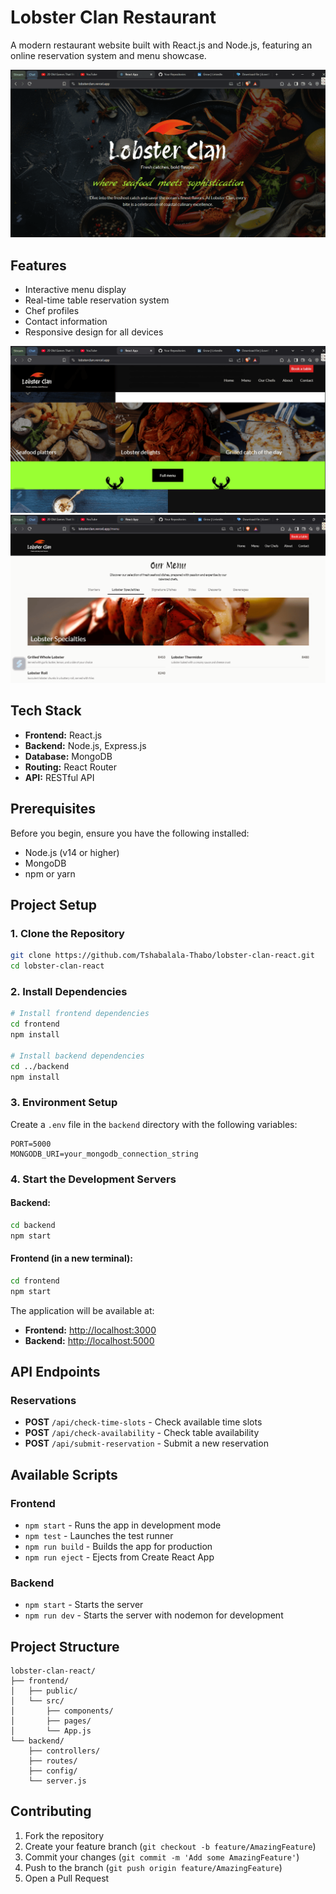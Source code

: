 # Lobster Clan Restaurant

A modern restaurant website built with React.js and Node.js, featuring an online reservation system and menu showcase.

![Hero Section](frontend/public/images/screenshots/screenshot1.png)

## Features

- Interactive menu display
- Real-time table reservation system
- Chef profiles
- Contact information
- Responsive design for all devices

![Home Menu Preview](frontend/public/images/screenshots/screenshot2.png)
![Main Menu](frontend/public/images/screenshots/screenshot3.png)

## Tech Stack

- **Frontend:** React.js
- **Backend:** Node.js, Express.js
- **Database:** MongoDB
- **Routing:** React Router
- **API:** RESTful API

## Prerequisites

Before you begin, ensure you have the following installed:

- Node.js (v14 or higher)
- MongoDB
- npm or yarn

## Project Setup

### 1. Clone the Repository
```bash
git clone https://github.com/Tshabalala-Thabo/lobster-clan-react.git
cd lobster-clan-react
```

### 2. Install Dependencies
```bash
# Install frontend dependencies
cd frontend
npm install

# Install backend dependencies
cd ../backend
npm install
```

### 3. Environment Setup
Create a `.env` file in the `backend` directory with the following variables:
```plaintext
PORT=5000
MONGODB_URI=your_mongodb_connection_string
```

### 4. Start the Development Servers
#### Backend:
```bash
cd backend
npm start
```
#### Frontend (in a new terminal):
```bash
cd frontend
npm start
```
The application will be available at:
- **Frontend:** [http://localhost:3000](http://localhost:3000)
- **Backend:** [http://localhost:5000](http://localhost:5000)

## API Endpoints

### Reservations
- **POST** `/api/check-time-slots` - Check available time slots
- **POST** `/api/check-availability` - Check table availability
- **POST** `/api/submit-reservation` - Submit a new reservation

## Available Scripts

### Frontend
- `npm start` - Runs the app in development mode
- `npm test` - Launches the test runner
- `npm run build` - Builds the app for production
- `npm run eject` - Ejects from Create React App

### Backend
- `npm start` - Starts the server
- `npm run dev` - Starts the server with nodemon for development

## Project Structure

```plaintext
lobster-clan-react/
├── frontend/
│   ├── public/
│   └── src/
│       ├── components/
│       ├── pages/
│       └── App.js
└── backend/
    ├── controllers/
    ├── routes/
    ├── config/
    └── server.js
```

## Contributing

1. Fork the repository
2. Create your feature branch (`git checkout -b feature/AmazingFeature`)
3. Commit your changes (`git commit -m 'Add some AmazingFeature'`)
4. Push to the branch (`git push origin feature/AmazingFeature`)
5. Open a Pull Request

